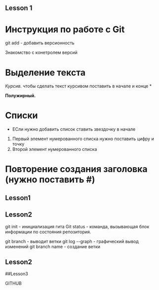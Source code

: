 ## Lesson 1

# Инструкция по работе с Git
git add - добавить версионность

Знакомство с конетролем версий

# Выделение текста
*Курсив.* чтобы сделать текст курсивом поставить в начале и конце *

**Полужирный.** 

# Списки
* ЕСли нужно добавить список ставить звездочку в начале

1. Первый элемент нумерованного списка нужно поставить цифру и точку
2. Второй элемент нумерованного списка

# Повторение создания заголовка (нужно поставить #)
## Lesson1

## Lesson2

git init - инициализация гита
Git status - команда, вызывающая блок информации по состояния репозитория.

git branch - выводит ветки
git log --graph - графический вывод изменений
git branch name - создание ветки
## Lesson2

##Lesson3

GITHUB
